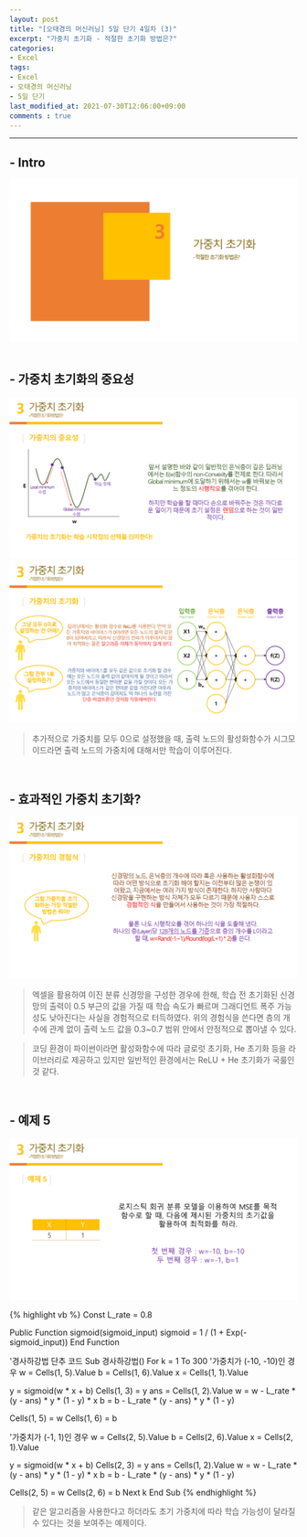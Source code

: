 ```yaml
---
layout: post
title: "[오태경의 머신러닝] 5일 단기 4일차 (3)"
excerpt: "가중치 초기화 - 적절한 초기화 방법은?"
categories:
- Excel
tags:
- Excel
- 오태경의 머신러닝
- 5일 단기
last_modified_at: 2021-07-30T12:06:00+09:00
comments : true
---
```

<hr>

<h2>- Intro</h2>
<div style="text-align: center;">
    <img src="/assets/post-image/Excel-5일-단기-4/슬라이드24.PNG">
</div>

<br>
<h2>- 가중치 초기화의 중요성</h2>
<div style="text-align: center;">
    <img src="/assets/post-image/Excel-5일-단기-4/슬라이드25.PNG">
</div>
<div style="text-align: center;">
    <img src="/assets/post-image/Excel-5일-단기-4/슬라이드26.PNG">
</div>

> 추가적으로 가중치를 모두 0으로 설정했을 때, 출력 노드의 활성화함수가 시그모이드라면 출력 노드의 가중치에 대해서만 학습이 이루어진다.

<br>
<h2>- 효과적인 가중치 초기화?</h2>
<div style="text-align: center;">
    <img src="/assets/post-image/Excel-5일-단기-4/슬라이드27.PNG">
</div>

> 엑셀을 활용하여 이진 분류 신경망을 구성한 경우에 한해, 학습 전 초기화된 신경망의 출력이 0.5 부근의 값을 가질 때 학습 속도가 빠르며 그래디언트 폭주 가능성도 낮아진다는 사실을 경험적으로 터득하였다. 위의 경험식을 쓴다면 층의 개수에 관계 없이 출력 노드 값을 0.3~0.7 범위 안에서 안정적으로 뽑아낼 수 있다.

> 코딩 환경이 파이썬이라면 활성화함수에 따라 글로럿 초기화, He 초기화 등을 라이브러리로 제공하고 있지만 일반적인 환경에서는 ReLU + He 초기화가 국룰인 것 같다.

<br>
<h2>- 예제 5</h2>
<div style="text-align: center;">
    <img src="/assets/post-image/Excel-5일-단기-4/슬라이드28.PNG">
</div>

{% highlight vb %}
Const L_rate = 0.8

Public Function sigmoid(sigmoid_input)
    sigmoid = 1 / (1 + Exp(-sigmoid_input))
End Function

'경사하강법 단추 코드
Sub 경사하강법()
For k = 1 To 300
'가중치가 (-10, -10)인 경우
w = Cells(1, 5).Value
b = Cells(1, 6).Value
x = Cells(1, 1).Value

y = sigmoid(w * x + b)
Cells(1, 3) = y
ans = Cells(1, 2).Value
w = w - L_rate * (y - ans) * y * (1 - y) * x
b = b - L_rate * (y - ans) * y * (1 - y)

Cells(1, 5) = w
Cells(1, 6) = b

'가중치가 (-1, 1)인 경우
w = Cells(2, 5).Value
b = Cells(2, 6).Value
x = Cells(2, 1).Value

y = sigmoid(w * x + b)
Cells(2, 3) = y
ans = Cells(1, 2).Value
w = w - L_rate * (y - ans) * y * (1 - y) * x
b = b - L_rate * (y - ans) * y * (1 - y)

Cells(2, 5) = w
Cells(2, 6) = b
Next k
End Sub
{% endhighlight %}

> 같은 알고리즘을 사용한다고 하더라도 초기 가중치에 따라 학습 가능성이 달라질 수 있다는 것을 보여주는 예제이다.

<br>